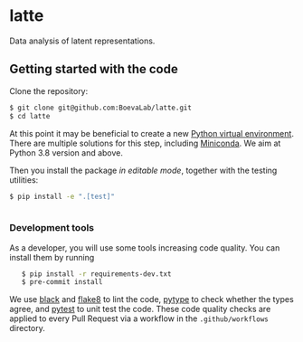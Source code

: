 # latte
Data analysis of latent representations.


## Getting started with the code

Clone the repository:

```bash
$ git clone git@github.com:BoevaLab/latte.git
$ cd latte
```

At this point it may be beneficial to create a new [Python virtual environment](https://docs.python.org/3.8/tutorial/venv.html). There are multiple solutions for this step, including [Miniconda](https://docs.conda.io/en/latest/miniconda.html). We aim at Python 3.8 version and above.

Then you install the package _in editable mode_, together with the testing utilities:

```bash
$ pip install -e ".[test]"
  
```

### Development tools

As a developer, you will use some tools increasing code quality. You can install them by running

```bash
   $ pip install -r requirements-dev.txt
   $ pre-commit install
```

We use [black](https://github.com/psf/black) and [flake8](https://flake8.pycqa.org/en/latest/) to lint the code, [pytype](https://github.com/google/pytype) to check whether the types agree, and [pytest](https://docs.pytest.org) to unit test the code.
These code quality checks are applied to every Pull Request via a workflow in the `.github/workflows` directory.

